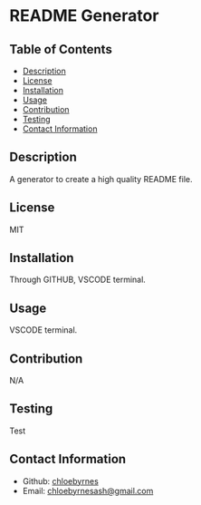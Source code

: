 # README Generator
  ## Table of Contents
  - [Description](#description)
  - [License](#license)
  - [Installation](#installation)
  - [Usage](#usage)
  - [Contribution](#contribution)
  - [Testing](#testing)
  - [Contact Information](#contact-information)

  ## Description
  A generator to create a high quality README file.
  ## License
  MIT
  ## Installation
  Through GITHUB, VSCODE terminal.
  ## Usage
  VSCODE terminal.
  ## Contribution
  N/A
  ## Testing
  Test
  ## Contact Information
  - Github: [chloebyrnes](https://github.com/undefined)
  - Email: [chloebyrnesash@gmail.com]()
